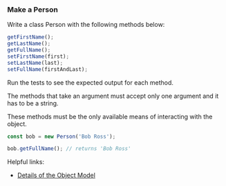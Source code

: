 ### Make a Person

Write a class Person with the following methods below:

```javascript
getFirstName();
getLastName();
getFullName();
setFirstName(first);
setLastName(last);
setFullName(firstAndLast);
```

Run the tests to see the expected output for each method.

The methods that take an argument must accept only one argument and it has to be a string.

These methods must be the only available means of interacting with the object.

```javascript
const bob = new Person('Bob Ross');

bob.getFullName(); // returns 'Bob Ross'
```

Helpful links:
* [Details of the Object Model](https://developer.mozilla.org/en-US/docs/Web/JavaScript/Guide/Details_of_the_Object_Model)
